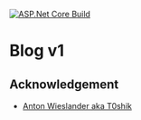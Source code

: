 [![ASP.Net Core Build](https://github.com/YuraMishin/blog-v1/actions/workflows/web-build.yaml/badge.svg)](https://github.com/YuraMishin/blog-v1/actions/workflows/web-build.yaml)
# Blog v1
## Acknowledgement
+ [Anton Wieslander aka T0shik](https://github.com/T0shik)